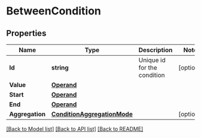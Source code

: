 # BetweenCondition

## Properties

Name | Type | Description | Notes
------------ | ------------- | ------------- | -------------
**Id** | **string** | Unique id for the condition | [optional] 
**Value** | [**Operand**](Operand.md) |  | 
**Start** | [**Operand**](Operand.md) |  | 
**End** | [**Operand**](Operand.md) |  | 
**Aggregation** | [**ConditionAggregationMode**](ConditionAggregationMode.md) |  | [optional] 

[[Back to Model list]](../README.md#documentation-for-models) [[Back to API list]](../README.md#documentation-for-api-endpoints) [[Back to README]](../README.md)


